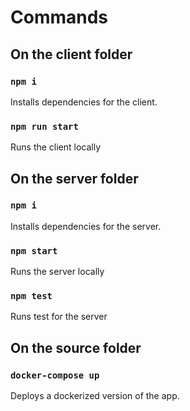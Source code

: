 # Commands

## On the client folder

### `npm i`

Installs dependencies for the client.

### `npm run start`

Runs the client locally

## On the server folder

### `npm i`

Installs dependencies for the server.

### `npm start`

Runs the server locally

### `npm test`

Runs test for the server

## On the source folder

### `docker-compose up`

Deploys a dockerized version of the app.
